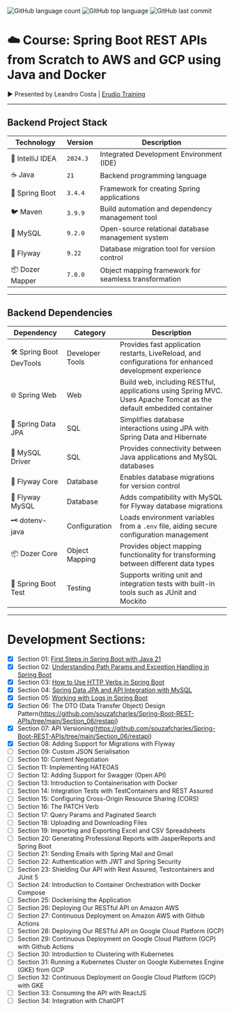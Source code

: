 ![GitHub language count](https://img.shields.io/github/languages/count/souzafcharles/Spring-Boot-REST-APIs)
![GitHub top language](https://img.shields.io/github/languages/top/souzafcharles/Spring-Boot-REST-APIs)
![GitHub last commit](https://img.shields.io/github/last-commit/souzafcharles/Spring-Boot-REST-APIs)

# ☁️ Course: Spring Boot REST APIs from Scratch to AWS and GCP using Java and Docker

▶️ Presented by Leandro Costa | [Erudio Training](https://pub.erudio.com.br/)

---

## Backend Project Stack

| Technology        | Version    | Description                                         |
|-------------------|------------|-----------------------------------------------------|
| 📐 IntelliJ IDEA  | `2024.3`   | Integrated Development Environment (IDE)            |
| ☕ Java           | `21`       | Backend programming language                        |
| 🌱 Spring Boot    | `3.4.4`    | Framework for creating Spring applications          |
| 🐦 Maven          | `3.9.9`    | Build automation and dependency management tool     |
| 🐬 MySQL          | `9.2.0`    | Open-source relational database management system   |
| 🦅 Flyway         | `9.22`     | Database migration tool for version control         |
| 📦 Dozer Mapper   | `7.0.0`    | Object mapping framework for seamless transformation|

---

## Backend Dependencies  

| Dependency              | Category        | Description                                                                                                        |
|-------------------------|-----------------|--------------------------------------------------------------------------------------------------------------------|
| 🛠️ Spring Boot DevTools | Developer Tools | Provides fast application restarts, LiveReload, and configurations for enhanced development experience             |
| 🌐 Spring Web           | Web             | Build web, including RESTful, applications using Spring MVC. Uses Apache Tomcat as the default embedded container  |
| 💾 Spring Data JPA      | SQL             | Simplifies database interactions using JPA with Spring Data and Hibernate                                          |
| 🐘 MySQL Driver         | SQL             | Provides connectivity between Java applications and MySQL databases                                                |
| 🦅 Flyway Core          | Database        | Enables database migrations for version control                                                                    |
| 🦅 Flyway MySQL         | Database        | Adds compatibility with MySQL for Flyway database migrations                                                       |
| 🗝️ dotenv-java          | Configuration   | Loads environment variables from a `.env` file, aiding secure configuration management                             |
| 📦 Dozer Core           | Object Mapping  | Provides object mapping functionality for transforming between different data types                                |
| 🧪 Spring Boot Test     | Testing         | Supports writing unit and integration tests with built-in tools such as JUnit and Mockito                          |

---

# Development Sections:
- [X] Section 01: [First Steps in Spring Boot with Java 21](https://github.com/souzafcharles/Spring-Boot-REST-APIs/tree/main/Section_01/restapi)
- [X] Section 02: [Understanding Path Params and Exception Handling in Spring Boot](https://github.com/souzafcharles/Spring-Boot-REST-APIs/tree/main/Section_02/restapi)
- [X] Section 03: [How to Use HTTP Verbs in Spring Boot](https://github.com/souzafcharles/Spring-Boot-REST-APIs/tree/main/Section_03/restapi)
- [X] Section 04: [Spring Data JPA and API Integration with MySQL](https://github.com/souzafcharles/Spring-Boot-REST-APIs/tree/main/Section_04/restapi)
- [X] Section 05: [Working with Logs in Spring Boot](https://github.com/souzafcharles/Spring-Boot-REST-APIs/tree/main/Section_05/restapi)
- [X] Section 06: The DTO (Data Transfer Object) Design Pattern(https://github.com/souzafcharles/Spring-Boot-REST-APIs/tree/main/Section_06/restapi)
- [X] Section 07: API Versioning(https://github.com/souzafcharles/Spring-Boot-REST-APIs/tree/main/Section_06/restapi)
- [X] Section 08: Adding Support for Migrations with Flyway
- [ ] Section 09: Custom JSON Serialisation
- [ ] Section 10: Content Negotiation
- [ ] Section 11: Implementing HATEOAS
- [ ] Section 12: Adding Support for Swagger (Open API)
- [ ] Section 13: Introduction to Containerisation with Docker
- [ ] Section 14: Integration Tests with TestContainers and REST Assured
- [ ] Section 15: Configuring Cross-Origin Resource Sharing (CORS)
- [ ] Section 16: The PATCH Verb
- [ ] Section 17: Query Params and Paginated Search
- [ ] Section 18: Uploading and Downloading Files
- [ ] Section 19: Importing and Exporting Excel and CSV Spreadsheets
- [ ] Section 20: Generating Professional Reports with JasperReports and Spring Boot
- [ ] Section 21: Sending Emails with Spring Mail and Gmail
- [ ] Section 22: Authentication with JWT and Spring Security
- [ ] Section 23: Shielding Our API with Rest Assured, Testcontainers and JUnit 5
- [ ] Section 24: Introduction to Container Orchestration with Docker Compose
- [ ] Section 25: Dockerising the Application
- [ ] Section 26: Deploying Our RESTful API on Amazon AWS
- [ ] Section 27: Continuous Deployment on Amazon AWS with Github Actions
- [ ] Section 28: Deploying Our RESTful API on Google Cloud Platform (GCP)
- [ ] Section 29: Continuous Deployment on Google Cloud Platform (GCP) with Github Actions
- [ ] Section 30: Introduction to Clustering with Kubernetes
- [ ] Section 31: Running a Kubernetes Cluster on Google Kubernetes Engine (GKE) from GCP
- [ ] Section 32: Continuous Deployment on Google Cloud Platform (GCP) with GKE
- [ ] Section 33: Consuming the API with ReactJS
- [ ] Section 34: Integration with ChatGPT
